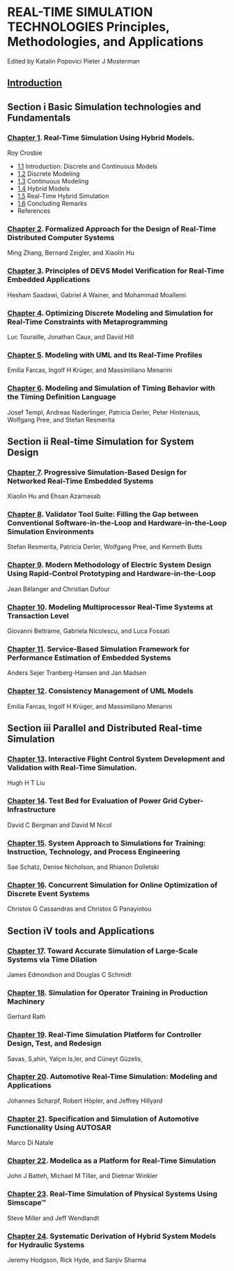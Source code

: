 # REAL-TIME SIMULATION TECHNOLOGIES Principles, Methodologies, and Applications

Edited by Katalin Popovici Pieter J Mosterman

## [Introduction](intro.md)

## Section i  Basic Simulation technologies and Fundamentals

### [Chapter 1](1.md). Real-Time Simulation Using Hybrid Models. 

Roy Crosbie

- [1.1](1_1.md)    Introduction: Discrete and Continuous Models
- [1.2](1_2.md)     Discrete Modeling
- [1.3](1_3.md)     Continuous Modeling
- [1.4](1_4.md)     Hybrid Models
- [1.5](1_5.md)     Real-Time Hybrid Simulation
- [1.6](1_6.md)     Concluding Remarks
- References

### [Chapter 2](2.md). Formalized Approach for the Design of Real-Time Distributed Computer Systems  

Ming Zhang, Bernard Zeigler, and Xiaolin Hu

### [Chapter 3](3.md). Principles of DEVS Model Verification for Real-Time Embedded Applications

Hesham Saadawi, Gabriel A Wainer, and Mohammad Moallemi

### [Chapter 4](4.md). Optimizing Discrete Modeling and Simulation for Real-Time Constraints with Metaprogramming

Luc Touraille, Jonathan Caux, and David Hill

### [Chapter 5](5.md). Modeling with UML and Its Real-Time Profiles

Emilia Farcas, Ingolf H Krüger, and Massimiliano Menarini

### [Chapter 6](6.md). Modeling and Simulation of Timing Behavior with the Timing Definition Language

Josef Templ, Andreas Naderlinger, Patricia Derler, Peter Hintenaus, Wolfgang Pree, and Stefan Resmerita

## Section ii  Real-time Simulation for System Design

### [Chapter 7](7.md). Progressive Simulation-Based Design for Networked Real-Time Embedded Systems

Xiaolin Hu and Ehsan Azarnasab

### [Chapter 8](8.md). Validator Tool Suite: Filling the Gap between Conventional Software-in-the-Loop and Hardware-in-the-Loop Simulation Environments

Stefan Resmerita, Patricia Derler, Wolfgang Pree, and Kenneth Butts

### [Chapter 9](9.md). Modern Methodology of Electric System Design Using Rapid-Control Prototyping and Hardware-in-the-Loop

Jean Bélanger and Christian Dufour

### [Chapter 10](10.md). Modeling Multiprocessor Real-Time Systems at Transaction Level

Giovanni Beltrame, Gabriela Nicolescu, and Luca Fossati

### [Chapter 11](11.md). Service-Based Simulation Framework for Performance Estimation of Embedded Systems

Anders Sejer Tranberg-Hansen and Jan Madsen

### [Chapter 12](12.md). Consistency Management of UML Models

Emilia Farcas, Ingolf H Krüger, and Massimiliano Menarini

## Section iii  Parallel and Distributed Real-time Simulation

### [Chapter 13](13.md). Interactive Flight Control System Development and Validation with Real-Time Simulation. 

Hugh H T Liu

### [Chapter 14](14.md). Test Bed for Evaluation of Power Grid Cyber-Infrastructure

David C Bergman and David M Nicol

### [Chapter 15](15.md). System Approach to Simulations for Training: Instruction, Technology, and Process Engineering 

Sae Schatz, Denise Nicholson, and Rhianon Dolletski

### [Chapter 16](16.md). Concurrent Simulation for Online Optimization of Discrete Event Systems 

Christos G Cassandras and Christos G Panayiotou

## Section iV  tools and Applications

### [Chapter 17](17.md). Toward Accurate Simulation of Large-Scale Systems via Time Dilation

James Edmondson and Douglas C Schmidt

### [Chapter 18](18.md). Simulation for Operator Training in Production Machinery

Gerhard Rath 

### [Chapter 19](19.md). Real-Time Simulation Platform for Controller Design, Test, and Redesign

Savas¸ S¸ahin, Yalçın Is¸ler, and Cüneyt Güzelis¸

### [Chapter 20](20.md). Automotive Real-Time Simulation: Modeling and Applications

Johannes Scharpf, Robert Höpler, and Jeffrey Hillyard

### [Chapter 21](21.md). Specification and Simulation of Automotive Functionality Using AUTOSAR

Marco Di Natale

### [Chapter 22](22.md). Modelica as a Platform for Real-Time Simulation                

John J Batteh, Michael M Tiller, and Dietmar Winkler

### [Chapter 23](23.md). Real-Time Simulation of Physical Systems Using Simscape™ 

Steve Miller and Jeff Wendlandt

### [Chapter 24](24.md). Systematic Derivation of Hybrid System Models for Hydraulic Systems

Jeremy Hodgson, Rick Hyde, and Sanjiv Sharma